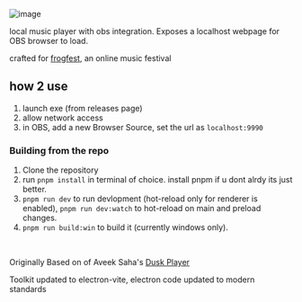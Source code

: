 ![image](https://github.com/studioartsandcrafts/frogPlayer/assets/9895341/9441adc8-6705-4f79-ab64-a62950e62676)

 local music player with obs integration. Exposes a localhost webpage for OBS browser to load.
 
 crafted for [frogfest](https://frogfest.live), an online music festival

## how 2 use
1. launch exe (from releases page)
2. allow network access
3. in OBS, add a new Browser Source, set the url as `localhost:9990`


### Building from the repo
1. Clone the repository
2. run ```pnpm install``` in terminal of choice. install pnpm if u dont alrdy its just better.
3. ```pnpm run dev``` to run devlopment (hot-reload only for renderer is enabled), ```pnpm run dev:watch``` to hot-reload on main and preload changes.
4. ```pnpm run build:win``` to build it (currently windows only).

<br>

Originally Based on of Aveek Saha's [Dusk Player](https://github.com/Aveek-Saha/MusicPlayer/releases)

Toolkit updated to electron-vite, electron code updated to modern standards

